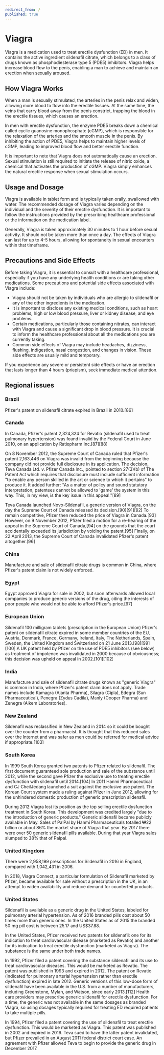 ```yaml
---
redirect_from: /
published: true
---
```


# Viagra

Viagra is a medication used to treat erectile dysfunction (ED) in men. It contains the active ingredient sildenafil citrate, which belongs to a class of drugs known as phosphodiesterase type 5 (PDE5) inhibitors. Viagra helps increase blood flow to the penis, enabling a man to achieve and maintain an erection when sexually aroused.

## How Viagra Works

When a man is sexually stimulated, the arteries in the penis relax and widen, allowing more blood to flow into the erectile tissues. At the same time, the veins that carry blood away from the penis constrict, trapping the blood in the erectile tissues, which causes an erection.

In men with erectile dysfunction, the enzyme PDE5 breaks down a chemical called cyclic guanosine monophosphate (cGMP), which is responsible for the relaxation of the arteries and the smooth muscle in the penis. By inhibiting the action of PDE5, Viagra helps to maintain higher levels of cGMP, leading to improved blood flow and better erectile function.

It is important to note that Viagra does not automatically cause an erection. Sexual stimulation is still required to initiate the release of nitric oxide, a chemical that activates the production of cGMP. Viagra simply enhances the natural erectile response when sexual stimulation occurs.

## Usage and Dosage

Viagra is available in tablet form and is typically taken orally, swallowed with water. The recommended dosage of Viagra varies depending on the individual and the severity of their erectile dysfunction. It is important to follow the instructions provided by the prescribing healthcare professional or the information on the medication label.

Generally, Viagra is taken approximately 30 minutes to 1 hour before sexual activity. It should not be taken more than once a day. The effects of Viagra can last for up to 4-5 hours, allowing for spontaneity in sexual encounters within that timeframe.

## Precautions and Side Effects

Before taking Viagra, it is essential to consult with a healthcare professional, especially if you have any underlying health conditions or are taking other medications. Some precautions and potential side effects associated with Viagra include:

- Viagra should not be taken by individuals who are allergic to sildenafil or any of the other ingredients in the medication.
- It is important to disclose any existing medical conditions, such as heart problems, high or low blood pressure, liver or kidney disease, and eye problems.
- Certain medications, particularly those containing nitrates, can interact with Viagra and cause a significant drop in blood pressure. It is crucial to inform the healthcare professional about all the medications you are currently taking.
- Common side effects of Viagra may include headaches, dizziness, flushing, indigestion, nasal congestion, and changes in vision. These side effects are usually mild and temporary.

If you experience any severe or persistent side effects or have an erection that lasts longer than 4 hours (priapism), seek immediate medical attention.

## Regional issues
### Brazil
Pfizer's patent on sildenafil citrate expired in Brazil in 2010.[86]

### Canada
In Canada, Pfizer's patent 2,324,324 for Revatio (sildenafil used to treat pulmonary hypertension) was found invalid by the Federal Court in June 2010, on an application by Ratiopharm Inc.[87][88]

On 8 November 2012, the Supreme Court of Canada ruled that Pfizer's patent 2,163,446 on Viagra was invalid from the beginning because the company did not provide full disclosure in its application. The decision, Teva Canada Ltd. v. Pfizer Canada Inc., pointed to section 27(3)(b) of The Patent Act which requires that disclosure must include sufficient information "to enable any person skilled in the art or science to which it pertains" to produce it. It added further: "As a matter of policy and sound statutory interpretation, patentees cannot be allowed to 'game' the system in this way. This, in my view, is the key issue in this appeal."[89]

Teva Canada launched Novo-Sildenafil, a generic version of Viagra, on the day the Supreme Court of Canada released its decision.[90][91][92] To remain competitive, Pfizer then reduced the price of Viagra in Canada.[93] However, on 9 November 2012, Pfizer filed a motion for a re-hearing of the appeal in the Supreme Court of Canada,[94] on the grounds that the court accidentally exceeded its jurisdiction by voiding the patent.[95] Finally, on 22 April 2013, the Supreme Court of Canada invalidated Pfizer's patent altogether.[96]

### China
Manufacture and sale of sildenafil citrate drugs is common in China, where Pfizer's patent claim is not widely enforced.

### Egypt
Egypt approved Viagra for sale in 2002, but soon afterwards allowed local companies to produce generic versions of the drug, citing the interests of poor people who would not be able to afford Pfizer's price.[97]

### European Union

Sildenafil 100 milligram tablets (prescription in the European Union)
Pfizer's patent on sildenafil citrate expired in some member countries of the EU, Austria, Denmark, France, Germany, Ireland, Italy, The Netherlands, Spain, Sweden, the United Kingdom and Switzerland on 21 June 2013.[98][99][100] A UK patent held by Pfizer on the use of PDE5 inhibitors (see below) as treatment of impotence was invalidated in 2000 because of obviousness; this decision was upheld on appeal in 2002.[101][102]

### India
Manufacture and sale of sildenafil citrate drugs known as "generic Viagra" is common in India, where Pfizer's patent claim does not apply. Trade names include Kamagra (Ajanta Pharma), Silagra (Cipla), Edegra (Sun Pharmaceutical), Penegra (Zydus Cadila), Manly (Cooper Pharma) and Zenegra (Alkem Laboratories).

### New Zealand
Sildenafil was reclassified in New Zealand in 2014 so it could be bought over the counter from a pharmacist. It is thought that this reduced sales over the Internet and was safer as men could be referred for medical advice if appropriate.[103]

### South Korea
In 1999 South Korea granted two patents to Pfizer related to sildenafil. The first document guaranteed sole production and sale of the substance until 2012, while the second gave Pfizer the exclusive use to treating erectile dysfunction with sildenafil until 2014.[104] In 2011 Hanmi Pharmaceutical and CJ CheilJedang launched a suit against the exclusive use patent. The Korean Court system made a ruling against Pfizer in June 2012, allowing for the unhindered domestic production of generic prescription sildenafil.

During 2012 Viagra lost its position as the top selling erectile dysfunction treatment in South Korea. This development was credited largely "due to the introduction of generic products." Generic sildenafil became publicly available in May. Sales of PalPal by Hanmi Pharmaceuticals totalled ₩22 billion or about 86% the market share of Viagra that year. By 2017 there were over 50 generic sildenafil pills available. During that year Viagra sales slumped to 38% that of Palpal.

### United Kingdom
There were 2,958,199 prescriptions for Sildenafil in 2016 in England, compared with 1,042,431 in 2006.

In 2018, Viagra Connect, a particular formulation of Sildenafil marketed by Pfizer, became available for sale without a prescription in the UK, in an attempt to widen availability and reduce demand for counterfeit products.

### United States
Sildenafil is available as a generic drug in the United States, labeled for pulmonary arterial hypertension. As of 2016 branded pills cost about 50 times more than generic ones. In the United States as of 2015 the branded 50 mg pill cost is between 25.17 and US$37.88.

In the United States, Pfizer received two patents for sildenafil: one for its indication to treat cardiovascular disease (marketed as Revatio) and another for its indication to treat erectile dysfunction (marketed as Viagra). The substance is the same under both trade names.

In 1992, Pfizer filed a patent covering the substance sildenafil and its use to treat cardiovascular diseases. This would be marketed as Revatio. The patent was published in 1993 and expired in 2012. The patent on Revatio (indicated for pulmonary arterial hypertension rather than erectile dysfunction) expired in late 2012. Generic versions of this low-dose form of sildenafil have been available in the U.S. from a number of manufacturers, including Greenstone, Mylan, and Watson, since early 2013.[112] Health care providers may prescribe generic sildenafil for erectile dysfunction. For a time, the generic was not available in the same dosages as branded Viagra, so using dosages typically required for treating ED required patients to take multiple pills.

In 1994, Pfizer filed a patent covering the use of sildenafil to treat erectile dysfunction. This would be marketed as Viagra. This patent was published in 2002 and expired in 2019. Teva sued to have the latter patent invalidated, but Pfizer prevailed in an August 2011 federal district court case. An agreement with Pfizer allowed Teva to begin to provide the generic drug in December 2017.
